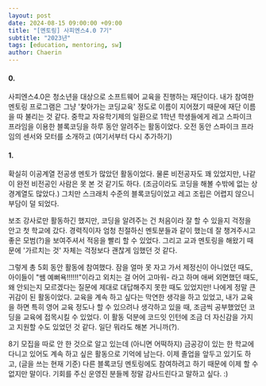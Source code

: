 ```yaml
---
layout: post
date: 2024-08-15 09:00:00 +09:00
title: "[멘토링] 사피엔스4.0 7기"
subtitle: "2023년"
tags: [education, mentoring, sw]
author: Chaerin
---
```


#### 0.
사피엔스4.0은 청소년을 대상으로 소프트웨어 교육을 진행하는 재단이다. 내가 참여한 멘토링 프로그램은 그냥 '찾아가는 코딩교육' 정도로 이름이 지어졌기 때문에 재단 이름을 따 불리는 것 같다. 중학교 자유학기제의 일환으로 1학년 학생들에게 레고 스파이크 프라임을 이용한 블록코딩을 하루 동안 알려주는 활동이었다.
오전 동안 스파이크 프라임의 센서와 모터를 소개하고 (여기서부터 다시 추가하기)

#### 1.
확실히 이공계열 전공생 멘토가 많았던 활동이었다. 물론 비전공자도 꽤 있었지만, 나같이 완전 비전공인 사람은 못 본 것 같기도 하다. (조금이라도 코딩을 해볼 수밖에 없는 상경계열도 많았다.) 그치만 스크래치 수준의 블록코딩이었고 레고 조립은 어렵지 않으니 부담이 덜 되었다.

보조 강사로만 활동하긴 했지만, 코딩을 알려주는 건 처음이라 잘 할 수 있을지 걱정을 안고 첫 학교에 갔다. 경력직이자 엄청 친절하신 멘토분들과 같이 했는데 잘 챙겨주시고 좋은 모범(?)을 보여주셔서 적응을 빨리 할 수 있었다. 그리고 교과 멘토링을 해왔기 때문에 '가르치는 것' 자체는 걱정보다 괜찮게 임했던 것 같다.

그렇게 총 5회 동안 활동에 참여했다. 잠을 얼마 못 자고 가서 제정신이 아니었던 때도, 아이들이 "쌤 예뻐욕!!!!!!"이라고 외치는 걸 어어 고마워- 라고 하며 애써 외면했던 때도, 왜 안되는지 모르겠다는 질문에 제대로 대답해주지 못한 때도 있었지만! 나에게 정말 큰 귀감이 된 활동이었다. 교육을 계속 하고 싶다는 막연한 생각을 하고 있었고, 내가 교육을 하면 특히 영어 교육 정도나 할 수 있으려나 생각하고 있을 때, 조금씩 공부했었던 코딩을 교육에 접목시킬 수 있었다. 이 활동 덕분에 코드잇 인턴에 조금 더 자신감을 가지고 지원할 수도 있었던 것 같다. 일단 뭐라도 해본 거니까(?).

8기 모집을 따로 안 한 것으로 알고 있는데 (아니면 어떡하지) 금공강이 있는 한 학교에 다니고 있어도 계속 하고 싶은 활동으로 기억에 남는다. 이제 졸업을 앞두고 있기도 하고, (글을 쓰는 현재 기준) 다른 블록코딩 멘토링에도 참여하려고 하기 때문에 이제 할 수 없지만 말이다. 기회를 주신 운영진 분들께 정말 감사드린다고 말하고 싶다. :)
